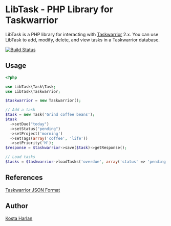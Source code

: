 LibTask - PHP Library for Taskwarrior
=====================================

LibTask is a PHP library for interacting with [Taskwarrior](http://www.taskwarrior.org) 2.x. You can use LibTask to add, modify, delete, and view tasks in a Taskwarrior database.

[![Build Status](https://travis-ci.org/kostajh/LibTask.png?branch=master)](https://travis-ci.org/kostajh/LibTask)
## Usage

```php
<?php

use LibTask\Task\Task;
use LibTask\Taskwarrior;

$taskwarrior = new Taskwarrior();

// Add a task
$task = new Task('Grind coffee beans');
$task
  ->setDue("today")
  ->setStatus("pending")
  ->setProject('morning')
  ->setTags(array('coffee', 'life'))
  ->setPriority('H');
$response = $taskwarrior->save($task)->getResponse();

// Load tasks
$tasks = $taskwarrior->loadTasks('overdue', array('status' => 'pending'));

```

References
----------

[Taskwarrior JSON Format](http://taskwarrior.org/projects/taskwarrior/wiki/JSON_format)

Author
------

[Kosta Harlan](http://kostaharlan.net)

